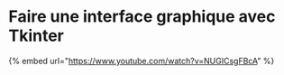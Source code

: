 # Faire une interface graphique avec Tkinter

{% embed url="https://www.youtube.com/watch?v=NUGICsgFBcA" %}



